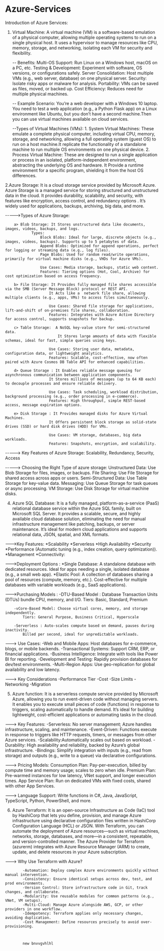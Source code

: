 # Azure-Services
Introduction of Azure Services: 

1. Virtual Machine: A virtual machine (VM) is a software-based emulation of a physical computer, allowing multiple operating systems to run on a single physical host.
                    It uses a hypervisor to manage resources like CPU, memory, storage, and networking, isolating each VM for security and flexibility.

    -- Benefits: 
              Multi-OS Support: Run Linux on a Windows host, macOS on a PC, etc.
              Testing & Development: Experiment with software, OS versions, or configurations safely.
              Server Consolidation: Host multiple VMs (e.g., web server, database) on one physical server.
              Security: Isolate risky apps or malware for analysis.
              Portability: VMs can be saved as files, moved, or backed up.
              Cost Efficiency: Reduces need for multiple physical machines.

    -- Example Scenario:
             You’re a web developer with a Windows 10 laptop. You need to test a web application (e.g., a Python Flask app) on a Linux environment like Ubuntu,
             but you don’t have a second machine.Then you can use virtual machines available on cloud services.

   --Types of Virtual Machines (VMs):
               1. System Virtual Machines: These emulate a complete physical computer, including virtual CPU, memory, storage, and networking, allowing a full operating system
                                          (guest OS) to run on a host machine.It replicate the functionality of a standalone machine to run multiple OS environments on one physical device.
               2. Process Virtual Machine: These are designed to run a single application or process in an isolated, platform-independent environment, abstracting the underlying OS and hardware.
                                           It Provide a runtime environment for a specific program, shielding it from the host OS differences.

                                        

2.Azure Storage: It is a cloud storage service provided by Microsoft Azure. Azure Storage is a managed service for storing structured and      unstructured data in the cloud. It provides durability, scalability, and security, with features like encryption, access control, and redundancy options . It’s widely used for applications, backups, archiving, big data, and more.

----->Types of Azure Storage:

        a> Blob Storage: It Stores unstructured data like documents, images, videos, backups, and logs.
                Types:
                    Block Blobs: Ideal for large, discrete objects (e.g., images, videos, backups). Supports up to 5 petabytes of data.
                    Append Blobs: Optimized for append operations, perfect for logging or streaming data (e.g., log files).
                    Page Blobs: Used for random read/write operations, primarily for virtual machine disks (e.g., VHDs for Azure VMs).

                    Use Cases: Media storage, backups, static web content.
                    Features: Tiering options (Hot, Cool, Archive) for cost optimization based on access frequency.

        b> File Storage: It Provides fully managed file shares accessible via the SMB (Server Message Block) protocol or REST API.
                        It Acts like a  network file share, allowing multiple clients (e.g., apps, VMs) to access files simultaneously.

                        Use Cases: Shared file storage for applications, lift-and-shift of on-premises file shares, collaboration.
                        Features: Integrates with Azure Active Directory for access control, supports snapshots for backup.

        c> Table Storage:  A NoSQL key-value store for semi-structured data.
                            It Stores large amounts of data with flexible schemas, ideal for fast, simple queries using keys.
                    
                        Use Cases: Storing user data, metadata, configuration data, or lightweight analytics.
                        Features: Scalable, cost-effective, now often paired with Azure Cosmos DB Table API for enhanced capabilities.

        d> Queue Storage : It Enables reliable message queuing for asynchronous communication between application components.
                        It Stores millions of messages (up to 64 KB each) to decouple processes and ensure reliable delivery.
                        
                        Use Cases: Task scheduling, workload distribution, background processing (e.g., order processing in e-commerce).
                        Features: High throughput, simple REST-based access, message expiration options.

        e> Disk Storage : It Provides managed disks for Azure Virtual Machines.
                        It Offers persistent block storage as solid-state drives (SSD) or hard disk drives (HDD) for VMs.

                        Use Cases: VM storage, databases, big data workloads.
                        Features: Snapshots, encryption, and scalability.


-----> Key Features of Azure Storage: Scalability, Redundancy, Security, Access

-----> Choosing the Right Type of azure storage: 
            Unstructured Data: Use Blob Storage for files, images, or backups.
            File Sharing: Use File Storage for shared access across apps or users.
            Semi-Structured Data: Use Table Storage for key-value data.
            Messaging: Use Queue Storage for task queues or async processing.
            VM Storage: Use Disk Storage for virtual machine disks.

   

4. Azure SQL Database: It is a fully managed, platform-as-a-service (PaaS) relational database service within the Azure SQL family, built on Microsoft SQL Server. It provides a scalable, secure, and highly available cloud database solution, eliminating the need for manual infrastructure management like patching, backups, or server maintenance. It’s ideal for modern cloud applications and supports relational data, JSON, spatial, and XML formats.

--->Key Features: 
        *Scalability
        *Serverless
        *High Availability
        *Security
        *Performance (Automatic tuning (e.g., index creation, query optimization)).
        *Management
        *Connectivity:

--->Deployment Options :
        *Single Database: A standalone database with dedicated resources.
                        Ideal for apps needing a single, isolated database (e.g., a small web app).
        *Elastic Pool: A collection of databases sharing a pool of resources (compute, memory, etc.).
                        Cost-effective for multiple databases with variable workloads (e.g., SaaS applications).

--->Purchasing Models :
        -DTU-Based Model : Database Transaction Units (DTUs) bundle CPU, memory, and I/O.
            Tiers: Basic, Standard, Premium

        -vCore-Based Model: Choose virtual cores, memory, and storage independently.
            Tiers: General Purpose, Business Critical, Hyperscale

        -Serverless : Auto-scales compute based on demand, pauses during inactivity.
            Billed per second, ideal for unpredictable workloads.

---> Use Cases: 
        -Web and Mobile Apps: Host databases for e-commerce, blogs, or mobile backends.
        -Transactional Systems: Support CRM, ERP, or financial applications.
        -Business Intelligence: Integrate with tools like Power BI for reporting.
        -Development and Testing: Rapidly provision databases for dev/test environments.
        -Multi-Region Apps: Use geo-replication for global availability and low latency.

---> Key Considerations
        -Performance Tier
        -Cost
        -Size Limits
        -Networking
        -Migration


5. Azure function: It is a serverless compute service provided by Microsoft Azure, allowing you to run event-driven code without managing servers. 
                    It enables you to execute small pieces of code (functions) in response to triggers, scaling automatically to handle demand.
                    It’s ideal for building lightweight, cost-efficient applications or automating tasks in the cloud.

---> Key Features: 
            -Serverless: No server management; Azure handles infrastructure, scaling, and maintenance.
            -Event-Driven: Functions execute in response to triggers like HTTP requests, timers, or messages from other Azure services.
            -Scalability:Automatically scales out based on workload.
            -Durability: High availability and reliability, backed by Azure’s global infrastructure.
            -Bindings: Simplify integration with inputs (e.g., read from storage) and outputs (e.g., write to a queue) via declarative configurations.

---> Pricing Models:
            Consumption Plan: Pay-per-execution, billed by compute time and memory usage; scales to zero when idle.
            Premium Plan: Pre-warmed instances for low latency, VNet support, and longer execution times.
            App Service Plan: Run on dedicated VMs with fixed costs, shared with other App Services.

---> Language Support: Write functions in C#, Java, JavaScript, TypeScript, Python, PowerShell, and more.




6. Azure Terraform: It is an open-source Infrastructure as Code (IaC) tool by HashiCorp that lets you define, provision, and manage Azure infrastructure using declarative configuration files written in HashiCorp Configuration Language (HCL) or JSON. With Terraform, you can automate the deployment of Azure resources—such as virtual machines, networks, storage, databases, and more—in a consistent, repeatable, and version-controlled manner. The Azure Provider for Terraform (azurerm) integrates with Azure Resource Manager (ARM) to create, update, and delete resources in your Azure subscription.

---> Why Use Terraform with Azure?
            
            -Automation: Deploy complex Azure environments quickly without manual intervention.
            -Consistency: Ensure identical setups across dev, test, and prod environments.
            -Version Control: Store infrastructure code in Git, track changes, and collaborate.
            -Modularity: Use reusable modules for common patterns (e.g., VNet, VM setups).
            -Multi-Cloud: Manage Azure alongside AWS, GCP, or other providers in one workflow.
            -Idempotency: Terraform applies only necessary changes, avoiding duplication.
            -Cost Management: Define resources precisely to avoid over-provisioning.



            new bnvvgvhlhl